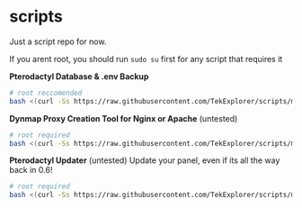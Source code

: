 # scripts
Just a script repo for now.

If you arent root, you should run `sudo su` first for any script that requires it

**Pterodactyl Database & .env Backup**
```bash
# root reccomended
bash <(curl -Ss https://raw.githubusercontent.com/TekExplorer/scripts/main/ptero/backup_panel.sh) <optional-backup-location>
```
**Dynmap Proxy Creation Tool for Nginx or Apache** (untested)
```bash
# root required
bash <(curl -Ss https://raw.githubusercontent.com/TekExplorer/scripts/main/ptero/create_dynmap_proxy.sh)
```

**Pterodactyl Updater** (untested)
Update your panel, even if its all the way back in 0.6!
```bash
# root required
bash <(curl -Ss https://raw.githubusercontent.com/TekExplorer/scripts/main/ptero/update_ptero.sh)
```
